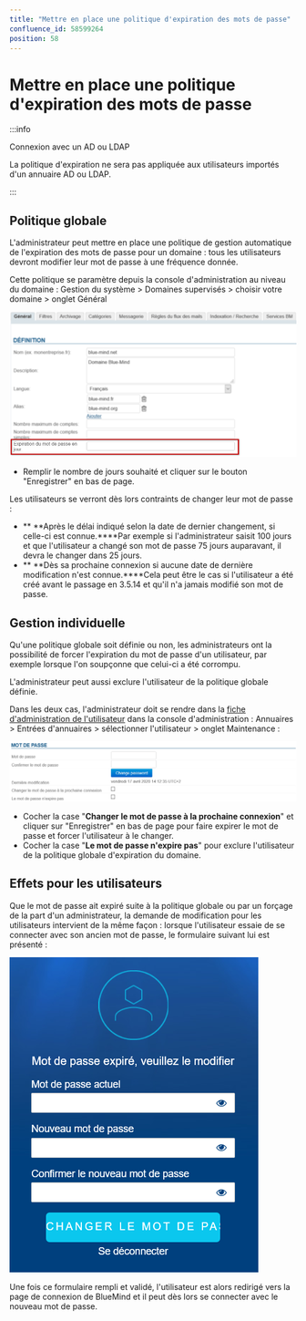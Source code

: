 ```yaml
---
title: "Mettre en place une politique d'expiration des mots de passe"
confluence_id: 58599264
position: 58
---
```

# Mettre en place une politique d'expiration des mots de passe


:::info

Connexion avec un AD ou LDAP

La politique d'expiration ne sera pas appliquée aux utilisateurs importés d'un annuaire AD ou LDAP.

:::

## Politique globale

L'administrateur peut mettre en place une politique de gestion automatique de l'expiration des mots de passe pour un domaine : tous les utilisateurs devront modifier leur mot de passe à une fréquence donnée.

Cette politique se paramètre depuis la console d'administration au niveau du domaine : Gestion du système > Domaines supervisés > choisir votre domaine > onglet Général

![](../attachments/58599264/58599267.png)

- Remplir le nombre de jours souhaité et cliquer sur le bouton "Enregistrer" en bas de page.


Les utilisateurs se verront dès lors contraints de changer leur mot de passe :

- ** **Après le délai indiqué selon la date de dernier changement, si celle-ci est connue.****Par exemple si l'administrateur saisit 100 jours et que l'utilisateur a changé son mot de passe 75 jours auparavant, il devra le changer dans 25 jours.
- ** **Dès sa prochaine connexion si aucune date de dernière modification n'est connue.****Cela peut être le cas si l'utilisateur a été créé avant le passage en 3.5.14 et qu'il n'a jamais modifié son mot de passe.


## Gestion individuelle

Qu'une politique globale soit définie ou non, les administrateurs ont la possibilité de forcer l'expiration du mot de passe d'un utilisateur, par exemple lorsque l'on soupçonne que celui-ci a été corrompu.

L'administrateur peut aussi exclure l'utilisateur de la politique globale définie.

Dans les deux cas, l'administrateur doit se rendre dans la [fiche d'administration de l'utilisateur](/Guide_de_l_administrateur/Gestion_des_entités/Utilisateurs/) dans la console d'administration : Annuaires > Entrées d'annuaires > sélectionner l'utilisateur > onglet Maintenance :

![](../attachments/58599264/58599265.png)

- Cocher la case "**Changer le mot de passe à la prochaine connexion**" et cliquer sur "Enregistrer" en bas de page pour faire expirer le mot de passe et forcer l'utilisateur à le changer.
- Cocher la case "**Le mot de passe n'expire pas**" pour exclure l'utilisateur de la politique globale d'expiration du domaine.


## Effets pour les utilisateurs

Que le mot de passe ait expiré suite à la politique globale ou par un forçage de la part d'un administrateur, la demande de modification pour les utilisateurs intervient de la même façon : lorsque l'utilisateur essaie de se connecter avec son ancien mot de passe, le formulaire suivant lui est présenté :

![](../attachments/58599264/58599266.png)

Une fois ce formulaire rempli et validé, l'utilisateur est alors redirigé vers la page de connexion de BlueMind et il peut dès lors se connecter avec le nouveau mot de passe.


